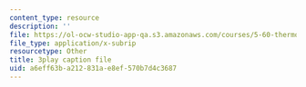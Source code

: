 ```yaml
---
content_type: resource
description: ''
file: https://ol-ocw-studio-app-qa.s3.amazonaws.com/courses/5-60-thermodynamics-kinetics-spring-2008/a6eff63ba212831ae8ef570b7d4c3687_U2BNmEnry6E.srt
file_type: application/x-subrip
resourcetype: Other
title: 3play caption file
uid: a6eff63b-a212-831a-e8ef-570b7d4c3687
---
```

